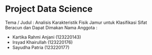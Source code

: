 # Project Data Science
Tema / Judul : Analisis Karakteristik Fisik Jamur untuk Klasifikasi Sifat Beracun dan Dapat Dimakan
Nama Anggota :
- Kartika Rahmi Anjani (123220143)
- Irsyad Khairullah (123220176)
- Sayudha Patria (123220177)
